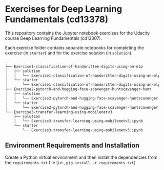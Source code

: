 # Exercises for Deep Learning Fundamentals (cd13378)

This repository contains the Jupyter notebook exercises for the Udacity course Deep Learning Fundamentals (cd13307).

Each exercise folder contains separate notebooks for completing the exercise (in `starter`) and for the exercise solution (in `solution`).

```bash
.
├── Exercise1-classification-of-handwritten-digits-using-an-mlp
│   ├── solution
│   │   └── Exercise1-classification-of-handwritten-digits-using-an-mlp.ipynb
│   └── starter
│       └── Exercise1-classification-of-handwritten-digits-using-an-mlp.ipynb
├── Exercise2-pytorch-and-hugging-face-scavenger-huntscavenger-hunt
│   ├── solution
│   │   └── Exercise2-pytorch-and-hugging-face-scavenger-huntscavenger-hunt.ipynb
│   └── starter
│       └── Exercise2-pytorch-and-hugging-face-scavenger-huntscavenger-hunt.ipynb
└── Exercise3-transfer-learning-using-mobilenetv3
    ├── solution
    │   └── Exercise3-transfer-learning-using-mobilenetv3.ipynb
    └── starter
        └── Exercise3-transfer-learning-using-mobilenetv3.ipynb
```

## Environment Requirements and Installation

Create a Python virtual environment and then install the dependencies from the `requirements.txt` file (i.e., `pip install -r requirements.txt`)